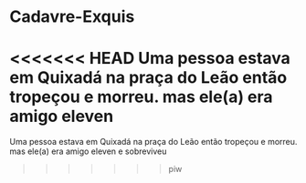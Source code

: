# Cadavre-Exquis
<<<<<<< HEAD
Uma pessoa estava em Quixadá na praça do Leão então tropeçou e morreu. mas ele(a) era amigo eleven 
=======
Uma pessoa estava em Quixadá na praça do Leão então tropeçou e morreu. mas ele(a) era amigo eleven e sobreviveu
>>>>>>> piw
